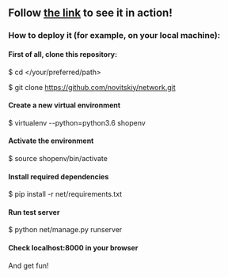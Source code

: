 ## Follow [the link](http://grozzmaster.pythonanywhere.com) to see it in action!

### How to deploy it (for example, on your local machine):

#### First of all, clone this repository:
$ cd </your/preferred/path>

$ git clone https://github.com/novitskiy/network.git

#### Create a new virtual environment
$ virtualenv --python=python3.6 shopenv

#### Activate the environment
$ source shopenv/bin/activate

#### Install required dependencies
$ pip install -r net/requirements.txt

#### Run test server
$ python net/manage.py runserver

#### Check localhost:8000 in your browser
And get fun!


